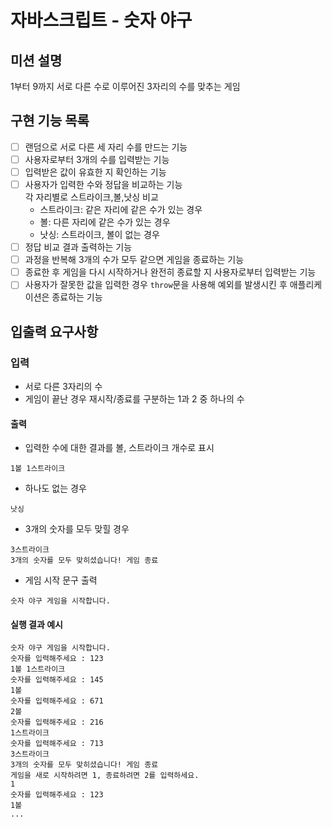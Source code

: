 # 자바스크립트 - 숫자 야구

## 미션 설명

1부터 9까지 서로 다른 수로 이루어진 3자리의 수를 맞추는 게임

## 구현 기능 목록

- [ ] 랜덤으로 서로 다른 세 자리 수를 만드는 기능
- [ ] 사용자로부터 3개의 수를 입력받는 기능
- [ ] 입력받은 값이 유효한 지 확인하는 기능
- [ ] 사용자가 입력한 수와 정답을 비교하는 기능<br>각 자리별로 스트라이크,볼,낫싱 비교
  - 스트라이크: 같은 자리에 같은 수가 있는 경우
  - 볼: 다른 자리에 같은 수가 있는 경우
  - 낫싱: 스트라이크, 볼이 없는 경우
- [ ] 정답 비교 결과 출력하는 기능
- [ ] 과정을 반복해 3개의 수가 모두 같으면 게임을 종료하는 기능
- [ ] 종료한 후 게임을 다시 시작하거나 완전히 종료할 지 사용자로부터 입력받는 기능
- [ ] 사용자가 잘못한 값을 입력한 경우 `throw`문을 사용해 예외를 발생시킨 후 애플리케이션은 종료하는 기능

## 입출력 요구사항

### 입력

- 서로 다른 3자리의 수
- 게임이 끝난 경우 재시작/종료를 구분하는 1과 2 중 하나의 수

#### 출력

- 입력한 수에 대한 결과를 볼, 스트라이크 개수로 표시

```
1볼 1스트라이크
```

- 하나도 없는 경우

```
낫싱
```

- 3개의 숫자를 모두 맞힐 경우

```
3스트라이크
3개의 숫자를 모두 맞히셨습니다! 게임 종료
```

- 게임 시작 문구 출력

```
숫자 야구 게임을 시작합니다.
```

#### 실행 결과 예시

```
숫자 야구 게임을 시작합니다.
숫자를 입력해주세요 : 123
1볼 1스트라이크
숫자를 입력해주세요 : 145
1볼
숫자를 입력해주세요 : 671
2볼
숫자를 입력해주세요 : 216
1스트라이크
숫자를 입력해주세요 : 713
3스트라이크
3개의 숫자를 모두 맞히셨습니다! 게임 종료
게임을 새로 시작하려면 1, 종료하려면 2를 입력하세요.
1
숫자를 입력해주세요 : 123
1볼
...
```
